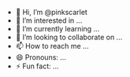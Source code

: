 - 👋 Hi, I’m @pinkscarlet
- 👀 I’m interested in ...
- 🌱 I’m currently learning ...
- 💞️ I’m looking to collaborate on ...
- 📫 How to reach me ...
- 😄 Pronouns: ...
- ⚡ Fun fact: ...

<!---
pinkscarlet/pinkscarlet is a ✨ special ✨ repository because its `README.md` (this file) appears on your GitHub profile.
You can click the Preview link to take a look at your changes.
--->
